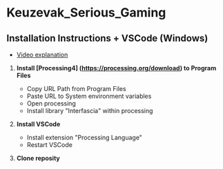 # Keuzevak_Serious_Gaming

## Installation Instructions + VSCode (Windows)
- [Video explanation](https://youtu.be/LKuu-WcOZYA)
1. **Install [Processing4] (https://processing.org/download) to Program Files**
   - Copy URL Path from Program Files
   - Paste URL to System environment variables
   - Open processing
   - Install library "Interfascia" within processing

2. **Install VSCode**
   - Install extension "Processing Language"
   - Restart VSCode

3. **Clone reposity**